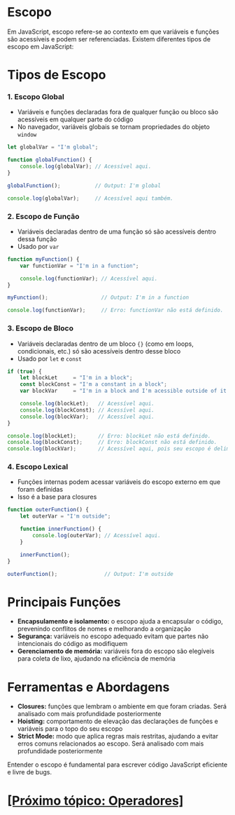 # Escopo

Em JavaScript, escopo refere-se ao contexto em que variáveis e funções são acessíveis e podem ser referenciadas. Existem diferentes tipos de escopo em JavaScript:

# Tipos de Escopo

### 1. Escopo Global

- Variáveis e funções declaradas fora de qualquer função ou bloco são acessíveis em qualquer parte do código
- No navegador, variáveis globais se tornam propriedades do objeto `window`

```JavaScript
let globalVar = "I'm global";

function globalFunction() {
    console.log(globalVar); // Acessível aqui.
}

globalFunction();           // Output: I'm global

console.log(globalVar);     // Acessível aqui também.
```

### 2. Escopo de Função

- Variáveis declaradas dentro de uma função só são acessíveis dentro dessa função
- Usado por `var`

```JavaScript
function myFunction() {
    var functionVar = "I'm in a function";

    console.log(functionVar); // Acessível aqui.
}

myFunction();                 // Output: I'm in a function

console.log(functionVar);     // Erro: functionVar não está definido.
```

### 3. Escopo de Bloco

- Variáveis declaradas dentro de um bloco `{}` (como em loops, condicionais, etc.) só são acessíveis dentro desse bloco
- Usado por `let` e `const`

```JavaScript
if (true) {
    let blockLet     = "I'm in a block";
    const blockConst = "I'm a constant in a block";
    var blockVar     = "I'm in a block and I'm acessible outside of it too"

    console.log(blockLet);   // Acessível aqui.
    console.log(blockConst); // Acessível aqui.
    console.log(blockVar);   // Acessível aqui.
}

console.log(blockLet);       // Erro: blockLet não está definido.
console.log(blockConst);     // Erro: blockConst não está definido.
console.log(blockVar);       // Acessível aqui, pois seu escopo é delimitado pelo Escopo de Função ou pelo Escopo Global.
```

### 4. Escopo Lexical

- Funções internas podem acessar variáveis do escopo externo em que foram definidas
- Isso é a base para closures

```JavaScript
function outerFunction() {
    let outerVar = "I'm outside";

    function innerFunction() {
        console.log(outerVar); // Acessível aqui.
    }

    innerFunction();
}

outerFunction();               // Output: I'm outside
```

# Principais Funções

- **Encapsulamento e isolamento:** o escopo ajuda a encapsular o código, prevenindo conflitos de nomes e melhorando a organização
- **Segurança:** variáveis no escopo adequado evitam que partes não intencionais do código as modifiquem
- **Gerenciamento de memória:** variáveis fora do escopo são elegíveis para coleta de lixo, ajudando na eficiência de memória

# Ferramentas e Abordagens

- **Closures:** funções que lembram o ambiente em que foram criadas. Será analisado com mais profundidade posteriormente
- **Hoisting:** comportamento de elevação das declarações de funções e variáveis para o topo do seu escopo
- **Strict Mode:** modo que aplica regras mais restritas, ajudando a evitar erros comuns relacionados ao escopo. Será analisado com mais profundidade posteriormente

Entender o escopo é fundamental para escrever código JavaScript eficiente e livre de bugs.

# [[Próximo tópico: Operadores]](./operadores.md)